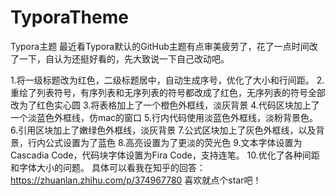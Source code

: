 # TyporaTheme
Typora主题
最近看Typora默认的GitHub主题有点审美疲劳了，花了一点时间改了一下，自认为还挺好看的，先大致说一下自己改动吧。

1.将一级标题改为红色，二级标题居中，自动生成序号，优化了大小和行间距。
2.重绘了列表符号，有序列表和无序列表的符号都改成了红色，无序列表的符号全部改为了红色实心圆
3.将表格加上了一个橙色外框线，淡灰背景
4.代码区块加上了一个淡蓝色外框线，仿mac的窗口
5.行内代码使用淡蓝色外框线，淡粉背景色。
6.引用区块加上了嫩绿色外框线，淡灰背景
7.公式区块加上了灰色外框线，以及背景，行内公式设置为了蓝色
8.高亮设置为了更淡的荧光色
9.文本字体设置为Cascadia Code，代码块字体设置为Fira Code，支持连笔。
10.优化了各种间距和字体大小的问题。
具体可以看我在知乎的回答：https://zhuanlan.zhihu.com/p/374967780
喜欢就点个star吧！
